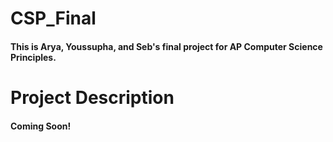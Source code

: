 # CSP_Final
#### This is Arya, Youssupha, and Seb's final project for AP Computer Science Principles.

# Project Description
#### Coming Soon!

